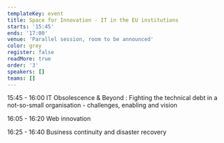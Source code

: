 ```yaml
---
templateKey: event
title: Space for Innovation - IT in the EU institutions
starts: '15:45'
ends: '17:00'
venue: 'Parallel session, room to be announced'
color: grey
register: false
readMore: true
order: '3'
speakers: []
teams: []
---
```

15:45 - 16:00 IT Obsolescence & Beyond
: Fighting the technical debt in a not-so-small organisation - challenges, enabling and vision

16:05 - 16:20 Web innovation

16:25 - 16:40 Business continuity and disaster recovery
